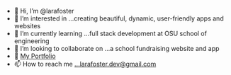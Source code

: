 - 👋   Hi, I’m @larafoster
- 👀   I’m interested in ...creating beautiful, dynamic, user-friendly apps and websites
- 🌱   I’m currently learning ...full stack development at OSU school of engineering
- 💞️   I’m looking to collaborate on ...a school fundraising website and app
- 📕   [My Portfolio](https://github.com/larafoster/Resume-and-Portfolio)
- 📫   How to reach me ...larafoster.dev@gmail.com

<!---
larafoster/larafoster is a ✨ special ✨ repository because its `README.md` (this file) appears on your GitHub profile.
You can click the Preview link to take a look at your changes.
--->
